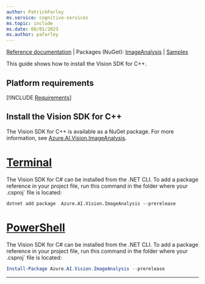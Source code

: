 ```yaml
---
author: PatrickFarley
ms.service: cognitive-services
ms.topic: include
ms.date: 08/01/2023
ms.author: pafarley
---
```


[Reference documentation](/cpp/cognitive-services/vision) | Packages (NuGet): [ImageAnalysis](https://www.nuget.org/packages/Azure.AI.Vision.ImageAnalysis) | [Samples](https://github.com/Azure-Samples/azure-ai-vision-sdk)

This guide shows how to install the Vision SDK for C++. 

## Platform requirements

[!INCLUDE [Requirements](cpp-requirements.md)]

## Install the Vision SDK for C++

The Vision SDK for C++ is available as a NuGet package. For more information, see <a href="https://www.nuget.org/packages/Azure.AI.Vision.ImageAnalysis" target="_blank">Azure.AI.Vision.ImageAnalysis</a>.

# [Terminal](#tab/dotnetcli)

The Vision SDK for C# can be installed from the .NET CLI. To add a package reference in your project file, run this command in the folder where your .csproj` file is located:

```dotnetcli
dotnet add package  Azure.AI.Vision.ImageAnalysis --prerelease
```

# [PowerShell](#tab/powershell)

The Vision SDK for C# can be installed from the .NET CLI. To add a package reference in your project file, run this command in the folder where your .csproj` file is located:

```powershell
Install-Package Azure.AI.Vision.ImageAnalysis --prerelease
```

---

